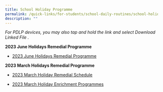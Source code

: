 ```yaml
---
title: School Holiday Programme
permalink: /quick-links/for-students/school-daily-routines/school-holiday-programme/
description: ""
---
```

_For PDLP devices, you may also tap and hold the link and select Download Linked File ._  

**2023 June Holidays Remedial Programme**

* [2023 June Holidays Remedial Programme](/files/2023%20june%20remedial%20schedule.pdf)



**2023 March Holidays Remedial Programme**

* [2023 March Holiday Remedial Schedule](/files/2023%20March%20Holiday%20Remedial%20Schedule_.pdf)

* [2023 March Holiday Enrichment Programmes](/files/2023%20March%20Holiday%20Enrichment%20Programmes.pdf)